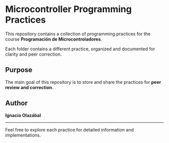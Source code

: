 # Microcontroller Programming Practices

This repository contains a collection of programming practices for the course **Programación de Microcontroladores**.

Each folder contains a different practice, organized and documented for clarity and peer correction.

## Purpose

The main goal of this repository is to store and share the practices for **peer review and correction**.

## Author

**Ignacio Olazábal**

---

Feel free to explore each practice for detailed information and implementations.
